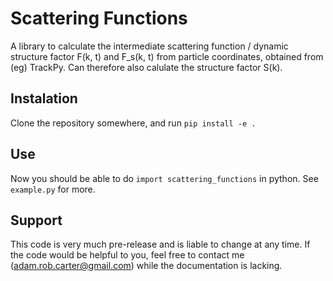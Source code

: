 # Scattering Functions

A library to calculate the intermediate scattering function / dynamic structure factor F(k, t) and F_s(k, t) from particle coordinates, obtained from (eg) TrackPy. Can therefore also calulate the structure factor S(k).

## Instalation
Clone the repository somewhere, and run `pip install -e .`

## Use
Now you should be able to do `import scattering_functions` in python. See `example.py` for more.

## Support
This code is very much pre-release and is liable to change at any time. If the code would be helpful to you, feel free to contact me (adam.rob.carter@gmail.com) while the documentation is lacking.